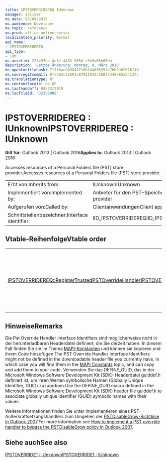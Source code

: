 ```yaml
---
title: IPSTOVERRIDEREQ IUnknown
manager: soliver
ms.date: 03/09/2015
ms.audience: Developer
ms.topic: reference
ms.prod: office-online-server
localization_priority: Normal
api_name:
- IPSTOVERRIDEREQ
api_type:
- COM
ms.assetid: 22f497de-4afe-4433-965d-c3b5a66b05da
description: 'Letzte Änderung: Montag, 9. März 2015'
ms.openlocfilehash: 7f3f6ae2b9849710bf44d3635fc7bb9a62016f48
ms.sourcegitcommit: 8fe462c32b91c87911942c188f3445e85a54137c
ms.translationtype: MT
ms.contentlocale: de-DE
ms.lasthandoff: 04/23/2019
ms.locfileid: "32356980"
---
```

# <a name="ipstoverridereq--iunknown"></a><span data-ttu-id="0d84a-103">IPSTOVERRIDEREQ : IUnknown</span><span class="sxs-lookup"><span data-stu-id="0d84a-103">IPSTOVERRIDEREQ : IUnknown</span></span>

  
  
<span data-ttu-id="0d84a-104">**Gilt für**: Outlook 2013 | Outlook 2016</span><span class="sxs-lookup"><span data-stu-id="0d84a-104">**Applies to**: Outlook 2013 | Outlook 2016</span></span> 
  
<span data-ttu-id="0d84a-105">Accesses resources of a Personal Folders file (PST) store provider.</span><span class="sxs-lookup"><span data-stu-id="0d84a-105">Accesses resources of a Personal Folders file (PST) store provider.</span></span>
  
|||
|:-----|:-----|
|<span data-ttu-id="0d84a-106">Erbt von:</span><span class="sxs-lookup"><span data-stu-id="0d84a-106">Inherits from:</span></span>  <br/> |<span data-ttu-id="0d84a-107">IUnknown</span><span class="sxs-lookup"><span data-stu-id="0d84a-107">IUnknown</span></span>  <br/> |
|<span data-ttu-id="0d84a-108">Implementiert von:</span><span class="sxs-lookup"><span data-stu-id="0d84a-108">Implemented by:</span></span>  <br/> |<span data-ttu-id="0d84a-109">Anbieter für den PST-Speicher</span><span class="sxs-lookup"><span data-stu-id="0d84a-109">PST store provider</span></span>  <br/> |
|<span data-ttu-id="0d84a-110">Aufgerufen von:</span><span class="sxs-lookup"><span data-stu-id="0d84a-110">Called by:</span></span>  <br/> |<span data-ttu-id="0d84a-111">Clientanwendungen</span><span class="sxs-lookup"><span data-stu-id="0d84a-111">Client applications</span></span>  <br/> |
|<span data-ttu-id="0d84a-112">Schnittstellenbezeichner:</span><span class="sxs-lookup"><span data-stu-id="0d84a-112">Interface identifier:</span></span>  <br/> |<span data-ttu-id="0d84a-113">IID_IPSTOVERRIDEREQ</span><span class="sxs-lookup"><span data-stu-id="0d84a-113">IID_IPSTOVERRIDEREQ</span></span>  <br/> |
   
## <a name="vtable-order"></a><span data-ttu-id="0d84a-114">Vtable-Reihenfolge</span><span class="sxs-lookup"><span data-stu-id="0d84a-114">Vtable order</span></span>

|||
|:-----|:-----|
|[<span data-ttu-id="0d84a-115">IPSTOVERRIDEREQ::RegisterTrustedPSTOverrideHandler</span><span class="sxs-lookup"><span data-stu-id="0d84a-115">IPSTOVERRIDEREQ::RegisterTrustedPSTOverrideHandler</span></span>](ipstoverridereq-registertrustedpstoverridehandler.md) <br/> |<span data-ttu-id="0d84a-116">Initiiert die Entsperrprozedur für eine Datei mit persönlichen Ordnern (PST).</span><span class="sxs-lookup"><span data-stu-id="0d84a-116">Initiates the unlocking procedure for a Personal Folders (.pst) file.</span></span>  <br/> |
   
## <a name="remarks"></a><span data-ttu-id="0d84a-117">Hinweise</span><span class="sxs-lookup"><span data-stu-id="0d84a-117">Remarks</span></span>

<span data-ttu-id="0d84a-118">Die Pst Override Handler Interface Identifiers sind möglicherweise nicht in der herunterladbaren Headerdatei definiert, die Sie derzeit haben. In diesem Fall finden Sie sie im Thema [MAPI-Konstanten](mapi-constants.md) und können sie kopieren und ihrem Code hinzufügen.</span><span class="sxs-lookup"><span data-stu-id="0d84a-118">The PST Override Handler Interface Identifiers might not be defined in the downloadable header file you currently have, in which case you will find them in the [MAPI Constants](mapi-constants.md) topic, and can copy and add them to your code.</span></span> <span data-ttu-id="0d84a-119">Verwenden Sie das DEFINE_GUID, das in der Microsoft Windows Software Development Kit (SDK)-Headerdatei guiddef.h definiert ist, um ihren Werten symbolische Namen (Globally Unique Identifier, GUID) zuzuordnen.</span><span class="sxs-lookup"><span data-stu-id="0d84a-119">Use the DEFINE_GUID macro defined in the Microsoft Windows Software Development Kit (SDK) header file guiddef.h to associate globally unique identifier (GUID) symbolic names with their values.</span></span> 
  
<span data-ttu-id="0d84a-120">Weitere Informationen finden Sie unter Implementieren eines PST-Außerkraftsetzungshandlers zum Umgehen der [PSTDisableGrow-Richtlinie in Outlook 2007](https://support.microsoft.com/kb/956070).</span><span class="sxs-lookup"><span data-stu-id="0d84a-120">For more information see [How to implement a PST override handler to bypass the PSTDisableGrow policy in Outlook 2007](https://support.microsoft.com/kb/956070).</span></span>
  
## <a name="see-also"></a><span data-ttu-id="0d84a-121">Siehe auch</span><span class="sxs-lookup"><span data-stu-id="0d84a-121">See also</span></span>



[<span data-ttu-id="0d84a-122">IPSTOVERRIDE1 : IUnknown</span><span class="sxs-lookup"><span data-stu-id="0d84a-122">IPSTOVERRIDE1 : IUnknown</span></span>](ipstoverride1iunknown.md)

